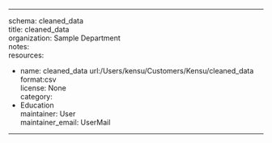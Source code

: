 


---  
schema: cleaned_data  
title: cleaned_data  
organization: Sample Department  
notes:   
resources:  
- name: cleaned_data 
 url:/Users/kensu/Customers/Kensu/cleaned_data 
 format:csv  
license: None  
category:
 - Education  
maintainer: User  
maintainer_email: UserMail  
---